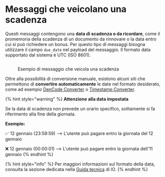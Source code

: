 # Messaggi che veicolano una scadenza

Questi messaggi contengono una **data di scadenza o da ricordare**, come il promemoria della scadenza di un documento da rinnovare o la data entro cui si può richiedere un bonus. Per questo tipo di messaggi bisogna utilizzare il campo `due_date` nel payload del messaggio. Il formato data supportato dal sistema è UTC (ISO 8601).

<figure><img src="../../.gitbook/assets/image (15).png" alt=""><figcaption><p>Esempio di messaggio che veicola una scadenza</p></figcaption></figure>

Oltre alla possibilità di conversione manuale, esistono alcuni siti che permettono di **convertire automaticamente** le date nel formato desiderato, come ad esempio [DenCode Converter](https://dencode.com/date/iso8601) o [Timestamp Converter](https://www.timestamp-converter.com/).&#x20;

{% hint style="warning" %}
**Attenzione alla data impostata**

Se la data di scadenza non prevede un orario specifico, solitamente si fa riferimento alla fine della giornata.

**Esempio:**

✅ 12 gennaio (23:59:59) --> L'utente può pagare entro la giornata del 12 gennaio

❌ 12 gennaio (00:00:01) --> L'utente può pagare entro la giornata dell'11 gennaio
{% endhint %}

{% hint style="info" %}
Per maggiori informazioni sul formato della data, consulta la sezione dedicata nella [Guida tecnica](https://docs.pagopa.it/io-guida-tecnica/api-e-specifiche/api-messaggi/submit-a-message-passing-the-user-fiscal_code-in-the-request-body#due_date) di IO.&#x20;
{% endhint %}
